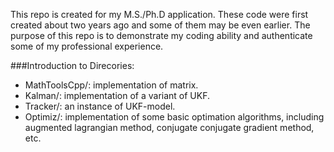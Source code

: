 

This repo is created for my M.S./Ph.D application. These code were first created about two years ago and some of them may be even earlier.
The purpose of this repo is to demonstrate my coding ability and authenticate some of my professional experience.

###Introduction to Direcories:

- MathToolsCpp/: implementation of matrix.
- Kalman/: implementation of a variant of UKF.
- Tracker/: an instance of UKF-model.
- Optimiz/: implementation of some basic optimation algorithms, including augmented lagrangian method, conjugate conjugate gradient method, etc.
